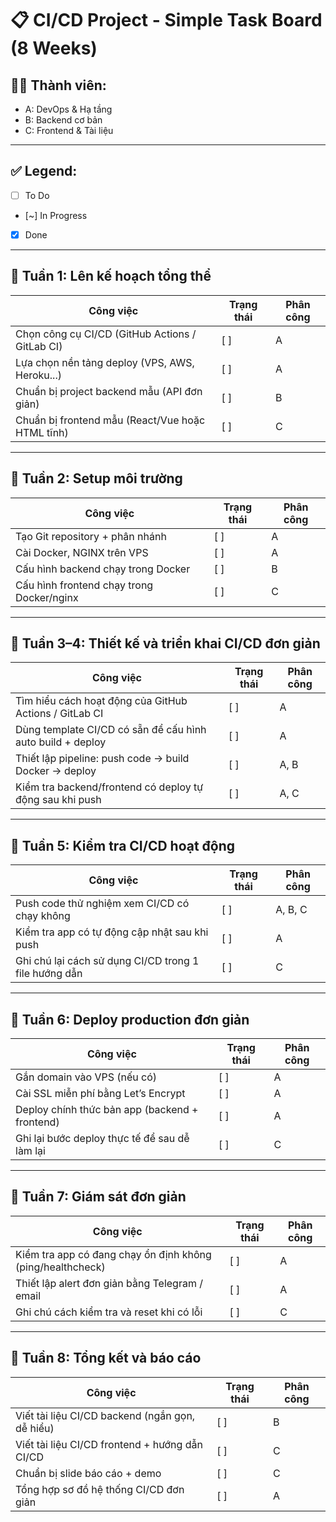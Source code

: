 # 📋 CI/CD Project - Simple Task Board (8 Weeks)

## 🧑‍💻 Thành viên:
- A: DevOps & Hạ tầng
- B: Backend cơ bản
- C: Frontend & Tài liệu

---

## ✅ Legend:
- [ ] To Do
- [~] In Progress
- [x] Done

---

## 📅 Tuần 1: Lên kế hoạch tổng thể

| Công việc                                                | Trạng thái | Phân công |
|----------------------------------------------------------|------------|-----------|
| Chọn công cụ CI/CD (GitHub Actions / GitLab CI)          | [ ]        | A         |
| Lựa chọn nền tảng deploy (VPS, AWS, Heroku...)           | [ ]        | A         |
| Chuẩn bị project backend mẫu (API đơn giản)              | [ ]        | B         |
| Chuẩn bị frontend mẫu (React/Vue hoặc HTML tĩnh)         | [ ]        | C         |

---

## 📅 Tuần 2: Setup môi trường

| Công việc                                                  | Trạng thái | Phân công |
|------------------------------------------------------------|------------|-----------|
| Tạo Git repository + phân nhánh                           | [ ]        | A         |
| Cài Docker, NGINX trên VPS                                 | [ ]        | A         |
| Cấu hình backend chạy trong Docker                        | [ ]        | B         |
| Cấu hình frontend chạy trong Docker/nginx                 | [ ]        | C         |

---

## 📅 Tuần 3–4: Thiết kế và triển khai CI/CD đơn giản

| Công việc                                                            | Trạng thái | Phân công |
|----------------------------------------------------------------------|------------|-----------|
| Tìm hiểu cách hoạt động của GitHub Actions / GitLab CI              | [ ]        | A         |
| Dùng template CI/CD có sẵn để cấu hình auto build + deploy          | [ ]        | A         |
| Thiết lập pipeline: push code → build Docker → deploy               | [ ]        | A, B      |
| Kiểm tra backend/frontend có deploy tự động sau khi push            | [ ]        | A, C      |

---

## 📅 Tuần 5: Kiểm tra CI/CD hoạt động

| Công việc                                                  | Trạng thái | Phân công |
|------------------------------------------------------------|------------|-----------|
| Push code thử nghiệm xem CI/CD có chạy không              | [ ]        | A, B, C   |
| Kiểm tra app có tự động cập nhật sau khi push             | [ ]        | A         |
| Ghi chú lại cách sử dụng CI/CD trong 1 file hướng dẫn      | [ ]        | C         |

---

## 📅 Tuần 6: Deploy production đơn giản

| Công việc                                                | Trạng thái | Phân công |
|----------------------------------------------------------|------------|-----------|
| Gắn domain vào VPS (nếu có)                             | [ ]        | A         |
| Cài SSL miễn phí bằng Let’s Encrypt                     | [ ]        | A         |
| Deploy chính thức bản app (backend + frontend)           | [ ]        | A         |
| Ghi lại bước deploy thực tế để sau dễ làm lại           | [ ]        | C         |

---

## 📅 Tuần 7: Giám sát đơn giản

| Công việc                                                   | Trạng thái | Phân công |
|-------------------------------------------------------------|------------|-----------|
| Kiểm tra app có đang chạy ổn định không (ping/healthcheck) | [ ]        | A         |
| Thiết lập alert đơn giản bằng Telegram / email             | [ ]        | A         |
| Ghi chú cách kiểm tra và reset khi có lỗi                   | [ ]        | C         |

---

## 📅 Tuần 8: Tổng kết và báo cáo

| Công việc                                                   | Trạng thái | Phân công |
|-------------------------------------------------------------|------------|-----------|
| Viết tài liệu CI/CD backend (ngắn gọn, dễ hiểu)            | [ ]        | B         |
| Viết tài liệu CI/CD frontend + hướng dẫn CI/CD             | [ ]        | C         |
| Chuẩn bị slide báo cáo + demo                              | [ ]        | C         |
| Tổng hợp sơ đồ hệ thống CI/CD đơn giản                     | [ ]        | A         |

